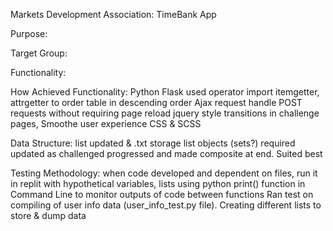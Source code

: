 Markets Development Association: TimeBank App

Purpose:

Target Group:

Functionality:

How Achieved Functionality:
Python
Flask
    used operator import itemgetter, attrgetter to order table in descending order
Ajax request
    handle POST requests without requiring page reload
jquery
    style transitions in challenge pages, Smoothe user experience
CSS & SCSS

Data Structure:
list updated & .txt storage
list objects (sets?) required updated as challenged progressed and made composite at end. Suited best

Testing Methodology:
when code developed and dependent on files, run it in replit with hypothetical variables, lists
using python print() function in Command Line to monitor outputs of code between functions
Ran test on compiling of user info data (user_info_test.py file). Creating different lists to store & dump data
